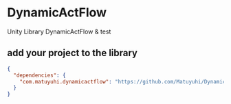 # DynamicActFlow
Unity Library DynamicActFlow & test

## add your project to the library

```json
{
  "dependencies": {
    "com.matuyuhi.dynamicactflow": "https://github.com/Matuyuhi/DynamicActFlow.git?path=Assets/DynamicActFlow#{version}"
  }
}
```
